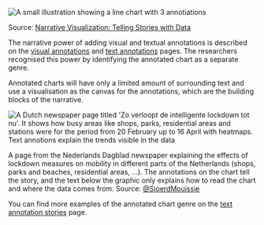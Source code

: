 
<p class='center'>
<img src='Data%20story%20genres%20and%20structures%20854bd72307ad4dbda8a777a86347f3df/annotatedchart.png' alt='A small illustration showing a line chart with 3 annotiations' class='max-200' />
</p>

Source: [Narrative Visualization: Telling Stories with Data](https://cpb-us-e1.wpmucdn.com/sites.northwestern.edu/dist/3/3481/files/2015/02/Narrative_Visualization.pdf)

The narrative power of adding visual and textual annotations is described on the <span class='internal-link'>[visual annotations](tag/visual-annotations)</span> and <span class='internal-link'>[text annotations](tag/text-annotations)</span> pages. The researchers recognised this power by identifying the annotated chart as a separate genre.

Annotated charts will have only a limited amount of surrounding text and use a visualisation as the canvas for the annotations, which are the building blocks of the narrative.

![A Dutch newspaper page titled 'Zo verloopt de intelligente lockdown tot nu'. It shows how busy areas like shops, parks, residential areas and stations were for the period from 20 February up to 16 April with heatmaps. Text annotions explain the trends visible in the data](Data%20story%20genres%20and%20structures%20854bd72307ad4dbda8a777a86347f3df/annotations-sjoerdmouissie.jpg)

A page from the Nederlands Dagblad newspaper explaining the effects of lockdown measures on mobility in different parts of the Netherlands (shops, parks and beaches, residential areas, ...). The annotations on the chart tell the story, and the text below the graphic only explains how to read the chart and where the data comes from. Source: [@SjoerdMouissie](https://twitter.com/SjoerdMouissie/status/1253740351329898496) 

You can find more examples of the annotated chart genre on the <span class='internal-link'>[text annotation stories](text-annotation-stories)</span> page.